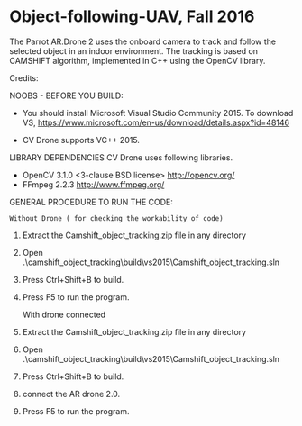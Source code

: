 # Object-following-UAV, Fall 2016
The Parrot AR.Drone 2 uses the onboard camera to track and follow the selected object in an indoor environment. The tracking is based on CAMSHIFT algorithm, implemented in C++ using the OpenCV library. 

Credits:
<add references>

NOOBS - BEFORE YOU BUILD:
 - You should install Microsoft Visual Studio Community 2015.
     To download VS, https://www.microsoft.com/en-us/download/details.aspx?id=48146

 - CV Drone supports VC++ 2015.

LIBRARY DEPENDENCIES
  CV Drone uses following libraries.
  - OpenCV 3.1.0 <3-clause BSD license>
    http://opencv.org/
  - FFmpeg 2.2.3 <LGPL v2.1 license>
    http://www.ffmpeg.org/
  
GENERAL PROCEDURE TO RUN THE CODE:

	Without Drone ( for checking the workability of code) 

1) Extract the Camshift_object_tracking.zip file in any directory
2) Open .\camshift_object_tracking\build\vs2015\Camshift_object_tracking.sln
3) Press Ctrl+Shift+B to build.
4) Press F5 to run the program. 
	
	With drone connected

1) Extract the Camshift_object_tracking.zip file in any directory
2) Open .\camshift_object_tracking\build\vs2015\Camshift_object_tracking.sln
3) Press Ctrl+Shift+B to build.
4) connect the AR drone 2.0.
5) Press F5 to run the program. 
